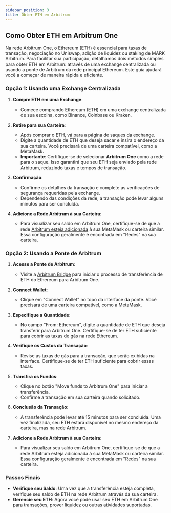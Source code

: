 ```yaml
---
sidebar_position: 3
title: Obter ETH em Arbitrum
---
```


## Como Obter ETH em Arbitrum One

Na rede Arbitrum One, o Ethereum (ETH) é essencial para taxas de transação, negociação no Uniswap, adição de liquidez ou staking de MARK Arbitrum. Para facilitar sua participação, detalhamos dois métodos simples para obter ETH em Arbitrum: através de uma exchange centralizada ou usando a ponte de Arbitrum da rede principal Ethereum. Este guia ajudará você a começar de maneira rápida e eficiente.

### Opção 1: Usando uma Exchange Centralizada

1. **Compre ETH em uma Exchange**:
   - Comece comprando Ethereum (ETH) em uma exchange centralizada de sua escolha, como Binance, Coinbase ou Kraken.
   
2. **Retire para sua Carteira**:
   - Após comprar o ETH, vá para a página de saques da exchange.
   - Digite a quantidade de ETH que deseja sacar e insira o endereço da sua carteira. Você precisará de uma carteira compatível, como a MetaMask.
   - **Importante**: Certifique-se de selecionar **Arbitrum One** como a rede para o saque. Isso garantirá que seu ETH seja enviado pela rede Arbitrum, reduzindo taxas e tempos de transação.

3. **Confirmação**:
   - Confirme os detalhes da transação e complete as verificações de segurança requeridas pela exchange.
   - Dependendo das condições da rede, a transação pode levar alguns minutos para ser concluída.

4. **Adicione a Rede Arbitrum à sua Carteira**:
   - Para visualizar seu saldo em Arbitrum One, certifique-se de que a rede [Arbitrum esteja adicionada](add-arbitrum-to-metamask.md) à sua MetaMask ou carteira similar. Essa configuração geralmente é encontrada em "Redes" na sua carteira.

### Opção 2: Usando a Ponte de Arbitrum

1. **Acesse a Ponte de Arbitrum**:
   - Visite a [Arbitrum Bridge](https://bridge.arbitrum.io/?destinationChain=arbitrum-one&sourceChain=ethereum) para iniciar o processo de transferência de ETH do Ethereum para Arbitrum One.

2. **Connect Wallet**:
   - Clique em "Connect Wallet" no topo da interface da ponte. Você precisará de uma carteira compatível, como a MetaMask.

3. **Especifique a Quantidade**:
   - No campo "From: Ethereum", digite a quantidade de ETH que deseja transferir para Arbitrum One. Certifique-se de ter ETH suficiente para cobrir as taxas de gás na rede Ethereum.

4. **Verifique os Custos da Transação**:
   - Revise as taxas de gás para a transação, que serão exibidas na interface. Certifique-se de ter ETH suficiente para cobrir essas taxas.

5. **Transfira os Fundos**:
   - Clique no botão "Move funds to Arbitrum One" para iniciar a transferência.
   - Confirme a transação em sua carteira quando solicitado.

6. **Conclusão da Transação**:
   - A transferência pode levar até 15 minutos para ser concluída. Uma vez finalizada, seu ETH estará disponível no mesmo endereço da carteira, mas na rede Arbitrum.

7. **Adicione a Rede Arbitrum à sua Carteira**:
   - Para visualizar seu saldo em Arbitrum One, certifique-se de que a rede Arbitrum esteja adicionada à sua MetaMask ou carteira similar. Essa configuração geralmente é encontrada em "Redes" na sua carteira.

### Passos Finais

- **Verifique seu Saldo**: Uma vez que a transferência esteja completa, verifique seu saldo de ETH na rede Arbitrum através da sua carteira.
- **Gerencie seu ETH**: Agora você pode usar seu ETH em Arbitrum One para transações, prover liquidez ou outras atividades suportadas.
